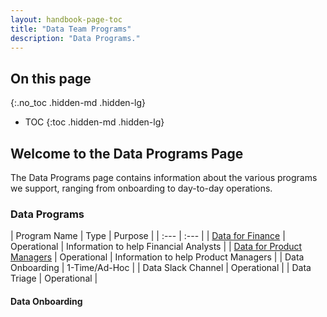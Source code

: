 ```yaml
---
layout: handbook-page-toc
title: "Data Team Programs"
description: "Data Programs."
---
```


## On this page
{:.no_toc .hidden-md .hidden-lg}

- TOC
{:toc .hidden-md .hidden-lg}

<link rel="stylesheet" type="text/css" href="/stylesheets/biztech.css" />

##  Welcome to the Data Programs Page

The Data Programs page contains information about the various programs we support, ranging from onboarding to day-to-day operations.

### Data Programs

| Program Name | Type | Purpose | 
| :--- | :--- |
| [Data for Finance](/handbook/business-technology/data-team/programs/data-for-finance/) | Operational | Information to help Financial Analysts |
| [Data for Product Managers](/handbook/business-technology/data-team/programs/data-for-product-managers/) | Operational | Information to help Product Managers |
| Data Onboarding | 1-Time/Ad-Hoc |
| Data Slack Channel | Operational |
| Data Triage | Operational | 

#### Data Onboarding
